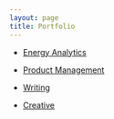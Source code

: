```yaml
---
layout: page
title: Portfolio
---
```


* [Energy Analytics](http://edfclimatecorps.org/engagement/csx-2011)

* [Product Management](http://bit.ly/visualproductresume)

* [Writing](http://rforexcelusers.com)

* [Creative](http://nav33n.tumblr.com)